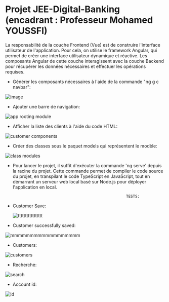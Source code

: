 # Projet JEE-Digital-Banking (encadrant : Professeur Mohamed YOUSSFI)

La responsabilité de la couche Frontend (Vue) est de construire l'interface utilisateur de l'application. Pour cela, on utilise le framework Angular, qui permet de créer une interface utilisateur dynamique et réactive. Les composants Angular de cette couche interagissent avec la couche Backend pour récupérer les données nécessaires et effectuer les opérations requises.


- Générer les composants nécessaires à l'aide de la commande "ng g c navbar":

![image](https://github.com/Abderrahmane55/Projet-Banking-Digital/assets/107000262/09ce77e7-041f-456f-bf62-8dd5aa843504)




 
- Ajouter une barre de navigation:

![app rooting module ](https://github.com/Abderrahmane55/Projet-Banking-Digital/assets/107000262/c4e040c3-8d6e-4133-b522-9a6303a3223f)




- Afficher la liste des clients à l'aide du code HTML:

![customer components ](https://github.com/Abderrahmane55/Projet-Banking-Digital/assets/107000262/8190cb15-c243-4861-a181-89a67f5193cc)



- Créer des classes sous le paquet models qui représentent le modèle:

![class modules](https://github.com/Abderrahmane55/Projet-Banking-Digital/assets/107000262/1403a636-bf30-460c-8c2d-5c1ce3cc3bbf)

- Pour lancer le projet, il suffit d'exécuter la commande 'ng serve' depuis la racine du projet. Cette commande permet de compiler le code source du projet, en transpilant le code TypeScript en JavaScript, tout en démarrant un serveur web local basé sur Node.js pour déployer l'application en local.

                                                        TESTS:


- Customer Save:

  ![ttttttttttttttttt](https://github.com/Abderrahmane55/Projet-Banking-Digital/assets/107000262/d45121c1-64cf-4920-bcde-0f763c0004d8)

- Customer successfully saved:
  
![mmmmmmmmmmmmmmmmmm](https://github.com/Abderrahmane55/Projet-Banking-Digital/assets/107000262/d940ecf4-c232-4e24-a132-7f45b154f3b1)

- Customers:
  
![customers](https://github.com/Abderrahmane55/Projet-Banking-Digital/assets/107000262/728da460-5b3e-46c0-8d73-99fdc3026b8c)
- Recherche:
  
![search](https://github.com/Abderrahmane55/Projet-Banking-Digital/assets/107000262/a4813f95-fa95-44fb-9027-31e9bcf2a3a4)
- Account id:
  
![id ](https://github.com/Abderrahmane55/Projet-Banking-Digital/assets/107000262/050a8a87-e666-4ba1-b7c4-f96c13a7a1af)
